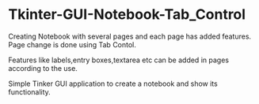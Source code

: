 # Tkinter-GUI-Notebook-Tab_Control
Creating Notebook with several pages and each page has added features.
Page change is done using Tab Contol.

Features like labels,entry boxes,textarea etc can be added in pages according to the use.

Simple Tinker GUI application to create a notebook and show its functionality.
